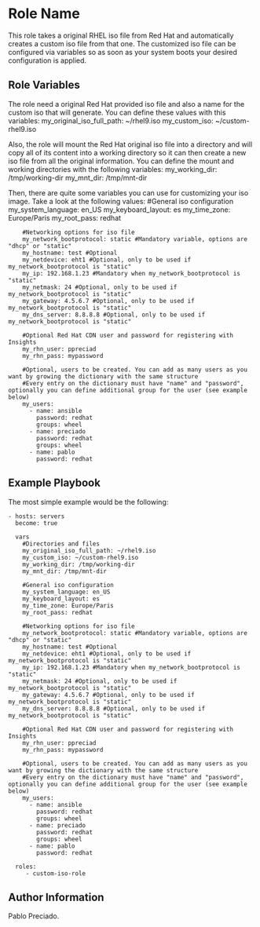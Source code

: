 Role Name
=========

This role takes a original RHEL iso file from Red Hat and automatically creates a custom iso file from that one. The customized iso file can be configured via variables so as soon as your system boots your desired configuration is applied.

Role Variables
--------------

The role need a original Red Hat provided iso file and also a name for the custom iso that will generate. You can define these values with this variables:
        my_original_iso_full_path: ~/rhel9.iso
        my_custom_iso: ~/custom-rhel9.iso

Also, the role will mount the Red Hat original iso file into a directory and will copy all of its content into a working directory so it can then create a new iso file from all the original information. You can define the mount and working directories with the following variables:
        my_working_dir: /tmp/working-dir
        my_mnt_dir: /tmp/mnt-dir
        
Then, there are quite some variables you can use for customizing your iso image. Take a look at the following values:
        #General iso configuration
        my_system_language: en_US
        my_keyboard_layout: es
        my_time_zone: Europe/Paris
        my_root_pass: redhat
        
        #Networking options for iso file
        my_network_bootprotocol: static #Mandatory variable, options are "dhcp" or "static"
        my_hostname: test #Optional
        my_netdevice: eht1 #Optional, only to be used if my_network_bootprotocol is "static"
        my_ip: 192.168.1.23 #Mandatory when my_network_bootprotocol is "static"
        my_netmask: 24 #Optional, only to be used if my_network_bootprotocol is "static"
        my_gateway: 4.5.6.7 #Optional, only to be used if my_network_bootprotocol is "static"
        my_dns_server: 8.8.8.8 #Optional, only to be used if my_network_bootprotocol is "static"
        
        #Optional Red Hat CDN user and password for registering with Insights
        my_rhn_user: ppreciad
        my_rhn_pass: mypassword
        
        #Optional, users to be created. You can add as many users as you want by growing the dictionary with the same structure
        #Every entry on the dictionary must have "name" and "password", optionally you can define additional group for the user (see example below)
        my_users:
          - name: ansible
            password: redhat
            groups: wheel
          - name: preciado
            password: redhat
            groups: wheel
          - name: pablo
            password: redhat

Example Playbook
----------------

The most simple example would be the following:

    - hosts: servers
      become: true
      
      vars
        #Directories and files
        my_original_iso_full_path: ~/rhel9.iso
        my_custom_iso: ~/custom-rhel9.iso
        my_working_dir: /tmp/working-dir
        my_mnt_dir: /tmp/mnt-dir
        
        #General iso configuration
        my_system_language: en_US
        my_keyboard_layout: es
        my_time_zone: Europe/Paris
        my_root_pass: redhat
        
        #Networking options for iso file
        my_network_bootprotocol: static #Mandatory variable, options are "dhcp" or "static"
        my_hostname: test #Optional
        my_netdevice: eht1 #Optional, only to be used if my_network_bootprotocol is "static"
        my_ip: 192.168.1.23 #Mandatory when my_network_bootprotocol is "static"
        my_netmask: 24 #Optional, only to be used if my_network_bootprotocol is "static"
        my_gateway: 4.5.6.7 #Optional, only to be used if my_network_bootprotocol is "static"
        my_dns_server: 8.8.8.8 #Optional, only to be used if my_network_bootprotocol is "static"
        
        #Optional Red Hat CDN user and password for registering with Insights
        my_rhn_user: ppreciad
        my_rhn_pass: mypassword
        
        #Optional, users to be created. You can add as many users as you want by growing the dictionary with the same structure
        #Every entry on the dictionary must have "name" and "password", optionally you can define additional group for the user (see example below)
        my_users:
          - name: ansible
            password: redhat
            groups: wheel
          - name: preciado
            password: redhat
            groups: wheel
          - name: pablo
            password: redhat
      
      roles:
         - custom-iso-role


Author Information
------------------

Pablo Preciado.
